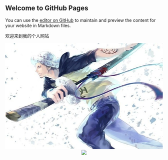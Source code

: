 ## Welcome to GitHub Pages

You can use the [editor on GitHub](https://github.com/nanyangcheng/chengpeng.github.com/edit/master/index.md) to maintain and preview the content for your website in Markdown files.

欢迎来到我的个人网站
<center>
  <img src="https://github.com/nanyangcheng/chengpeng.github.com/blob/master/psb%20(4).jpg" > 
  <center>
  <img src="https://github.com/nanyangcheng/chengpeng.github.com/blob/master/%E5%9B%BE7-1.png" > 

